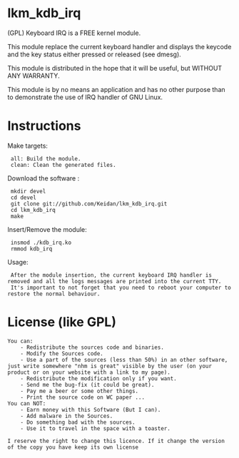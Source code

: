 lkm_kdb_irq
===

(GPL) Keyboard IRQ is a FREE kernel module.


This module replace the current keyboard handler and displays the keycode and  the key status either pressed or released (see dmesg).

This module is distributed in the hope that it will be useful, but WITHOUT ANY WARRANTY.

This module is by no means an application and has no other purpose than to demonstrate the use of IRQ handler of GNU Linux.



Instructions
============


Make targets:

     all: Build the module.
     clean: Clean the generated files.


Download the software :

     mkdir devel
     cd devel
     git clone git://github.com/Keidan/lkm_kdb_irq.git
     cd lkm_kdb_irq
     make


Insert/Remove the module:

     insmod ./kdb_irq.ko
     rmmod kdb_irq
	

Usage:

     After the module insertion, the current keyboard IRQ handler is removed and all the logs messages are printed into the current TTY.
     It's important to not forget that you need to reboot your computer to restore the normal behaviour.


License (like GPL)
==================

	You can:
		- Redistribute the sources code and binaries.
		- Modify the Sources code.
		- Use a part of the sources (less than 50%) in an other software, just write somewhere "nhm is great" visible by the user (on your product or on your website with a link to my page).
		- Redistribute the modification only if you want.
		- Send me the bug-fix (it could be great).
		- Pay me a beer or some other things.
		- Print the source code on WC paper ...
	You can NOT:
		- Earn money with this Software (But I can).
		- Add malware in the Sources.
		- Do something bad with the sources.
		- Use it to travel in the space with a toaster.
	
	I reserve the right to change this licence. If it change the version of the copy you have keep its own license


